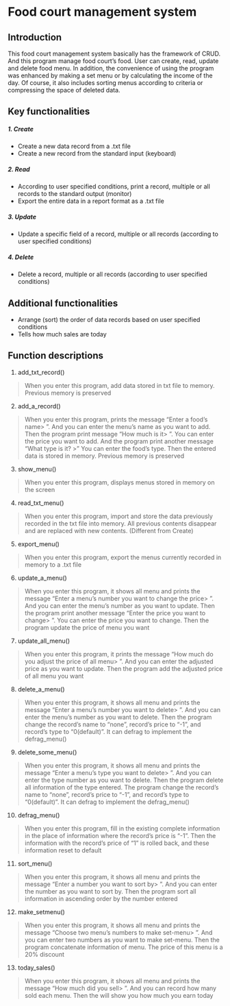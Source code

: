 # Food court management system

## Introduction
This food court management system basically has the framework of CRUD. And this program manage food court’s food. User can create, read, update and delete food menu. In addition, the convenience of using the program was enhanced by making a set menu or by calculating the income of the day. Of course, it also includes sorting menus according to criteria or compressing the space of deleted data. 



## Key functionalities
##### 1. Create
+ Create a new data record from a .txt file 
+ Create a new record from the standard input (keyboard) 
 ##### 2. Read
+ According to user specified conditions, print a record, multiple or all records to the standard output (monitor)
+ Export the entire data in a report format as a .txt file  
##### 3. Update
+ Update a specific field of a record, multiple or all records (according to user specified conditions) 
##### 4. Delete
+ Delete a record, multiple or all records (according to user specified conditions) 



## Additional functionalities
+ Arrange (sort) the order of data records based on user specified conditions 
+ Tells how much sales are today



## Function descriptions
1. add_txt_record()
>  When you enter this program, add data stored in txt file to memory. Previous memory is preserved
2. add_a_record()
> When you enter this program, prints the message “Enter a food’s name> ”. And you can enter the menu’s name as you want to add. Then the program print message “How much is it> ”. You can enter the price you want to add. And the program print another message “What type is it? >” You can enter the food’s type. Then the entered data is stored in memory. Previous memory is preserved 
3. show_menu()
> When you enter this program, displays menus stored in memory on the screen 
4. read_txt_menu()
> When you enter this program, import and store the data previously recorded in the txt file into memory. All previous contents disappear and are replaced with new contents. (Different from Create)
5. export_menu() 
> When you enter this program, export the menus currently recorded in memory to a .txt file 
6. update_a_menu() 
> When you enter this program, it shows all menu and prints the message “Enter a menu’s number you want to change the price> ”. And you can enter the menu’s number as you want to update. Then the program print another message “Enter the price you want to change> ”. You can enter the price you want to change. Then the program update the price of menu you want
7. update_all_menu()
> When you enter this program, it prints the message “How much do you adjust the price of all menu> ”. And you can enter the adjusted price as you want to update. Then the program add the adjusted price of all menu you want
8. delete_a_menu() 
> When you enter this program, it shows all menu and prints the message “Enter a menu’s number you want to delete> ”. And you can enter the menu’s number as you want to delete. Then the program change the record’s name to “none”, record’s price to “-1”, and record’s type to “0(default)”. It can defrag to implement the defrag_menu()
9. delete_some_menu()
> When you enter this program, it shows all menu and prints the message “Enter a menu’s type you want to delete> ”. And you can enter the type number as you want to delete. Then the program delete all information of the type entered. The program change the record’s name to “none”, record’s price to “-1”, and record’s type to “0(default)”. It can defrag to implement the defrag_menu()
10. defrag_menu()
>  When you enter this program, fill in the existing complete information in the place of information where the record’s price is “-1”.  Then the information with the record’s price of “1” is rolled back, and these information reset to default
11. sort_menu()
>  When you enter this program, it shows all menu and prints the message “Enter a number you want to sort by> ”. And you can enter the number as you want to sort by. Then the program sort all information in ascending order by the number entered
12. make_setmenu()
> When you enter this program, it shows all menu and prints the message “Choose two menu’s numbers to make set-menu> ”. And you can enter two numbers as you want to make set-menu. Then the program concatenate information of menu. The price of this menu is a 20% discount
13. today_sales() 
> When you enter this program, it shows all menu and prints the message “How much did you sell> ”. And you can record how many sold each menu. Then the will show you how much you earn today
 
